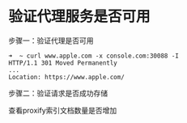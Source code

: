 # 验证代理服务是否可用
步骤一：验证代理是否可用

```
➜  ~ curl www.apple.com -x console.com:30088 -I
HTTP/1.1 301 Moved Permanently
...
Location: https://www.apple.com/
```

步骤二：验证请求是否成功存储

查看proxify索引文档数量是否增加

